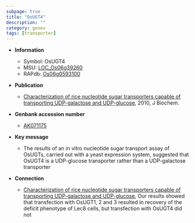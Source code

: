 ```yaml
---
subpage: true
title: "OsUGT4"
description: ""
category: genes
tags: [transporter]
---
```


* **Information**  
    + Symbol: OsUGT4  
    + MSU: [LOC_Os06g39260](http://rice.plantbiology.msu.edu/cgi-bin/ORF_infopage.cgi?orf=LOC_Os06g39260)  
    + RAPdb: [Os06g0593100](http://rapdb.dna.affrc.go.jp/viewer/gbrowse_details/irgsp1?name=Os06g0593100)  

* **Publication**  
    + [Characterization of rice nucleotide sugar transporters capable of transporting UDP-galactose and UDP-glucose](http://www.ncbi.nlm.nih.gov/pubmed?term=Characterization+of+rice+nucleotide+sugar+transporters+capable+of+transporting+UDP-galactose+and+UDP-glucose%5BTitle%5D), 2010, J Biochem.

* **Genbank accession number**  
    + [AK071175](http://www.ncbi.nlm.nih.gov/nuccore/AK071175)

* **Key message**  
    + The results of an in vitro nucleotide sugar transport assay of OsUGTs, carried out with a yeast expression system, suggested that OsUGT4 is a UDP-glucose transporter rather than a UDP-galactose transporter

* **Connection**  
    + [Characterization of rice nucleotide sugar transporters capable of transporting UDP-galactose and UDP-glucose](http://www.ncbi.nlm.nih.gov/pubmed?term=Characterization+of+rice+nucleotide+sugar+transporters+capable+of+transporting+UDP-galactose+and+UDP-glucose%5BTitle%5D), Our results showed that transfection with OsUGT1, 2 and 3 resulted in recovery of the deficit phenotype of Lec8 cells, but transfection with OsUGT4 did not



